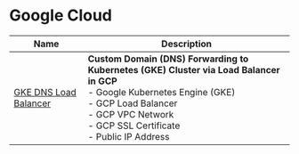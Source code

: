 # Google Cloud

|Name|Description|
|-----|-----|
|[GKE DNS Load Balancer](/google-cloud/gke-dns-lb)|**Custom Domain (DNS) Forwarding to Kubernetes (GKE) Cluster via Load Balancer in GCP**<br/>- Google Kubernetes Engine (GKE)<br /> - GCP Load Balancer<br /> - GCP VPC Network<br /> - GCP SSL Certificate<br /> - Public IP Address|